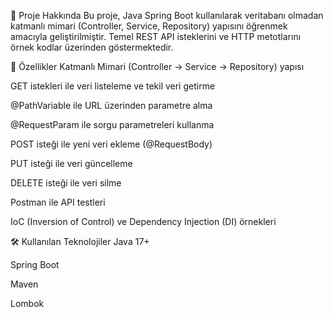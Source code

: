 📌 Proje Hakkında
Bu proje, Java Spring Boot kullanılarak veritabanı olmadan katmanlı mimari (Controller, Service, Repository) yapısını öğrenmek amacıyla geliştirilmiştir.
Temel REST API isteklerini ve HTTP metotlarını örnek kodlar üzerinden göstermektedir.

🚀 Özellikler
Katmanlı Mimari (Controller → Service → Repository) yapısı

GET istekleri ile veri listeleme ve tekil veri getirme

@PathVariable ile URL üzerinden parametre alma

@RequestParam ile sorgu parametreleri kullanma

POST isteği ile yeni veri ekleme (@RequestBody)

PUT isteği ile veri güncelleme

DELETE isteği ile veri silme

Postman ile API testleri

IoC (Inversion of Control) ve Dependency Injection (DI) örnekleri

🛠 Kullanılan Teknolojiler
Java 17+

Spring Boot

Maven

Lombok
